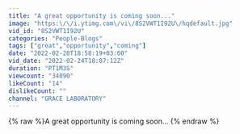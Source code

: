 ```yaml
---
title: "A great opportunity is coming soon..."
image: "https:\/\/i.ytimg.com\/vi\/8S2VWT1I92U\/hqdefault.jpg"
vid_id: "8S2VWT1I92U"
categories: "People-Blogs"
tags: ["great","opportunity","coming"]
date: "2022-02-28T18:58:19+03:00"
vid_date: "2022-02-24T18:07:12Z"
duration: "PT1M3S"
viewcount: "34090"
likeCount: "14"
dislikeCount: ""
channel: "GRACE LABORATORY"
---
```

{% raw %}A great opportunity is coming soon... {% endraw %}
